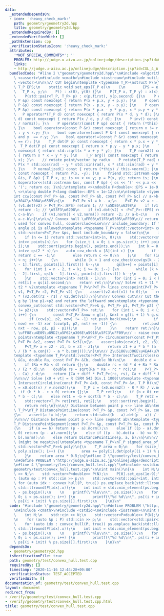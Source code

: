```yaml
---
data:
  _extendedDependsOn:
  - icon: ':heavy_check_mark:'
    path: geometry/geometry2d.hpp
    title: geometry/geometry2d.hpp
  _extendedRequiredBy: []
  _extendedVerifiedWith: []
  _pathExtension: cpp
  _verificationStatusIcon: ':heavy_check_mark:'
  attributes:
    '*NOT_SPECIAL_COMMENTS*': ''
    PROBLEM: http://judge.u-aizu.ac.jp/onlinejudge/description.jsp?id=CGL_4_A
    links:
    - http://judge.u-aizu.ac.jp/onlinejudge/description.jsp?id=CGL_4_A
  bundledCode: "#line 2 \"geometry/geometry2d.hpp\"\n#include <algorithm>\n#include\
    \ <cassert>\n#include <cmath>\n#include <iostream>\n#include <utility>\n#include\
    \ <vector>\n\n\n// CUT begin\ntemplate <typename T_P>\nstruct P\n{\n    static\
    \ T_P EPS;\n    static void set_eps(T_P e)\n    {\n        EPS = e;\n    }\n \
    \   T_P x, y;\n    P() : x(0), y(0) {}\n    P(T_P x, T_P y) : x(x), y(y) {}\n\
    \    P(std::pair<T_P, T_P> p) : x(p.first), y(p.second) {}\n    P operator+(const\
    \ P &p) const noexcept { return P(x + p.x, y + p.y); }\n    P operator-(const\
    \ P &p) const noexcept { return P(x - p.x, y - p.y); }\n    P operator*(const\
    \ P &p) const noexcept { return P(x * p.x - y * p.y, x * p.y + y * p.x); }\n \
    \   P operator*(T_P d) const noexcept { return P(x * d, y * d); }\n    P operator/(T_P\
    \ d) const noexcept { return P(x / d, y / d); }\n    P inv() const { return conj()\
    \ / norm2(); }\n    P operator/(const P &p) const { return (*this) * p.inv();\
    \ }\n    bool operator<(const P &r) const noexcept { return x != r.x ? x < r.x\
    \ : y < r.y; }\n    bool operator==(const P &r) const noexcept { return x == r.x\
    \ and y  == r.y; }\n    bool operator!=(const P &r) const noexcept { return !((*this)\
    \ == r); }\n    T_P dot(P p) const noexcept { return x * p.x + y * p.y; }\n  \
    \  T_P det(P p) const noexcept { return x * p.y - y * p.x; }\n    T_P norm() const\
    \ noexcept { return std::sqrt(x * x + y * y); }\n    T_P norm2() const noexcept\
    \ { return x * x + y * y; }\n    T_P arg() const noexcept { return std::atan2(y,\
    \ x); }\n    // rotate point/vector by rad\n    P rotate(T_P rad) noexcept { return\
    \ P(x * std::cos(rad) - y * std::sin(rad), x * std::sin(rad) + y * std::cos(rad));\
    \ }\n    P normalized() const { return (*this) / this->norm(); }\n    P conj()\
    \ const noexcept { return P(x, -y); }\n    friend std::istream &operator>>(std::istream\
    \ &is, P &p) { T_P x, y; is >> x >> y; p = P(x, y); return is; }\n    friend std::ostream\
    \ &operator<<(std::ostream &os, const P &p) { os << '(' << p.x << ',' << p.y <<\
    \ ')'; return os; }\n};\ntemplate <>\ndouble P<double>::EPS = 1e-9;\ntemplate\
    \ <>\nlong double P<long double>::EPS = 1e-12;\n\n\ntemplate <typename T_P>\n\
    int ccw(const P<T_P> &a, const P<T_P> &b, const P<T_P> &c) // a->b->c\u306E\u66F2\
    \u304C\u308A\u65B9\n{\n    P<T_P> v1 = b - a;\n    P<T_P> v2 = c - a;\n    if\
    \ (v1.det(v2) > P<T_P>::EPS) return 1; // \u5DE6\u6298\n    if (v1.det(v2) < -P<T_P>::EPS)\
    \ return -1; // \u53F3\u6298\n    if (v1.dot(v2) < -P<T_P>::EPS) return 2; //\
    \ c-a-b\n    if (v1.norm() < v2.norm()) return -2; // a-b-c\n    return 0; //\
    \ a-c-b\n}\n\n\n// Convex hull \uFF08\u51F8\u5305\uFF09\n// return: IDs of vertices\
    \ used for convex hull, counterclockwise\n// include_boundary: If true, interior\
    \ angle pi is allowed\ntemplate <typename T_P>\nstd::vector<int> convex_hull(const\
    \ std::vector<P<T_P>> &ps, bool include_boundary = false)\n{\n    int n = ps.size();\n\
    \    if (n <= 1) return std::vector<int>(n, 0);\n    std::vector<std::pair<P<T_P>,\
    \ int>> points(n);\n    for (size_t i = 0; i < ps.size(); i++) points[i] = std::make_pair(ps[i],\
    \ i);\n    std::sort(points.begin(), points.end());\n    int k = 0;\n    std::vector<std::pair<P<T_P>,\
    \ int>> qs(2 * n);\n    auto ccw_check = [&](int c) {\n        if (include_boundary)\
    \ return c == -1;\n        else return c <= 0;\n    };\n    for (int i = 0; i\
    \ < n; i++)\n    {\n        while (k > 1 and ccw_check(ccw(qs[k - 2].first, qs[k\
    \ - 1].first, points[i].first))) k--;\n        qs[k++] = points[i]; \n    }\n\
    \    for (int i = n - 2, t = k; i >= 0; i--) {\n        while (k > t and ccw_check(ccw(qs[k\
    \ - 2].first, qs[k - 1].first, points[i].first))) k--;\n        qs[k++] = points[i];\n\
    \    }\n    std::vector<int> ret(k - 1);\n    for (int i = 0; i < k - 1; i++)\
    \ ret[i] = qs[i].second;\n    return ret;\n}\n\n// Solve r1 + t1 * v1 == r2 +\
    \ t2 * v2\ntemplate <typename T_P>\nP<T_P> lines_crosspoint(P<T_P> r1, P<T_P>\
    \ v1, P<T_P> r2, P<T_P> v2) {\n    assert(v2.det(v1) != 0);\n    return r1 + v1\
    \ * (v2.det(r2 - r1) / v2.det(v1));\n}\n\n// Convex cut\n// Cut the convex polygon\
    \ g by line p1->p2 and return the leftward one\ntemplate <typename T_P>\nstd::vector<P<T_P>>\
    \ convex_cut(const std::vector<P<T_P>>& g, P<T_P> p1, P<T_P> p2) {\n    assert(p1\
    \ != p2);\n    std::vector<P<T_P>> ret;\n    for (int i = 0; i < (int)g.size();\
    \ i++) {\n        const P<T_P> &now = g[i], &nxt = g[(i + 1) % g.size()];\n  \
    \      if (ccw(p1, p2, now) != -1) ret.push_back(now);\n        if ((ccw(p1, p2,\
    \ now) == -1) xor (ccw(p1, p2, nxt) == -1)) {\n            ret.push_back(lines_crosspoint(now,\
    \ nxt - now, p1, p2 - p1));\n        }\n    }\n    return ret;\n}\n\n// Circumcenter\
    \ \uFF08\u4E09\u89D2\u5F62\u306E\u5916\u5FC3\uFF09\n// - raise exception for collinear\
    \ points\ntemplate <typename T_P>\nP<T_P> circumcenter(const P<T_P> &z1, const\
    \ P<T_P> &z2, const P<T_P> &z3)\n{\n    assert(abs(ccw(z1, z2, z3)) % 2 == 1);\n\
    \    P<T_P> a = z2 - z1, b = z3 - z1;\n    return z1 + a * b * (a - b).conj()\
    \ / (b * a.conj() - a * b.conj());\n}\n\n// 2\u5186\u306E\u4EA4\u70B9 (ABC157F)\n\
    template <typename T_P>\nstd::vector<P<T_P>> IntersectTwoCircles(const P<T_P>\
    \ &Ca, double Ra, const P<T_P> &Cb, double Rb)\n{\n    double d = (Ca - Cb).norm();\n\
    \    if (Ra + Rb < d) return {};\n    double rc = (d * d + Ra * Ra - Rb * Rb)\
    \ / (2 * d);\n    double rs = sqrt(Ra * Ra - rc * rc);\n    P<T_P> diff = (Cb\
    \ - Ca) / d;\n    return {Ca + diff * P<T_P>(rc, rs), Ca + diff * P<T_P>(rc, -rs)};\n\
    }\n\n// Solve |x0 + vt| = R (SRM 543 Div.1 1000)\ntemplate <typename T_P>\nstd::vector<T_P>\
    \ IntersectCircleLine(const P<T_P> &x0, const P<T_P> &v, T_P R)\n{\n    T_P b\
    \ = x0.dot(v) / v.norm2();\n    T_P c = (x0.norm2() - R * R) / v.norm2();\n  \
    \  if (b * b - c < 0) return {};\n    T_P ret1;\n    if (b > 0) ret1 = -b - sqrt(b\
    \ * b - c);\n    else ret1 = -b + sqrt(b * b - c);\n    T_P ret2 = c / ret1;\n\
    \    std::vector<T_P> ret{ret1, ret2};\n    std::sort(ret.begin(), ret.end());\n\
    \    return ret;\n}\n\n// Distance between point p <-> line ab\ntemplate <typename\
    \ T_P>\nT_P DistancePointLine(const P<T_P> &p, const P<T_P> &a, const P<T_P> &b)\n\
    {\n    assert(a != b);\n    return std::abs((b - a).det(p - a)) / (b - a).norm();\n\
    }\n\n// Distance between point p <-> line segment ab\ntemplate <typename T_P>\n\
    T_P DistancePointSegment(const P<T_P> &p, const P<T_P> &a, const P<T_P> &b)\n\
    {\n    if (a == b) return (p - a).norm();\n    else if ((p - a).dot(b - a) <=\
    \ 0) return (p - a).norm();\n    else if ((p - b).dot(a - b) <= 0) return (p -\
    \ b).norm();\n    else return DistancePointLine(p, a, b);\n}\n\n// Area of polygon\
    \ (might be negative)\ntemplate <typename T_P>\nT_P signed_area_of_polygon(const\
    \ std::vector<P<T_P>>& poly)\n{\n    T_P area = 0;\n    for (size_t i = 0; i <\
    \ poly.size(); i++) {\n        area += poly[i].det(poly[(i + 1) % poly.size()]);\n\
    \    }\n    return area * 0.5;\n}\n#line 2 \"geometry/test/convex_hull.test.cpp\"\
    \n#define PROBLEM \"http://judge.u-aizu.ac.jp/onlinejudge/description.jsp?id=CGL_4_A\"\
    \n#line 4 \"geometry/test/convex_hull.test.cpp\"\n#include <cstdio>\n#line 6 \"\
    geometry/test/convex_hull.test.cpp\"\n\nint main()\n{\n    int N;\n    std::cin\
    \ >> N;\n    std::vector<P<double>> P(N);\n    P[0].set_eps(1e-9);\n\n    for\
    \ (auto &p : P) std::cin >> p;\n    std::vector<std::pair<int, int>> ps;\n   \
    \ for (auto idx : convex_hull(P, true)) ps.emplace_back(std::llround(P[idx].y),\
    \ std::llround(P[idx].x));\n    int init = std::min_element(ps.begin(), ps.end())\
    \ - ps.begin();\n    \n    printf(\"%lu\\n\", ps.size());\n    for (size_t i =\
    \ 0; i < ps.size(); i++) {\n        printf(\"%d %d\\n\", ps[(i + init) % ps.size()].second,\
    \ ps[(i + init) % ps.size()].first);\n    }\n}\n"
  code: "#include \"geometry/geometry2d.hpp\"\n#define PROBLEM \"http://judge.u-aizu.ac.jp/onlinejudge/description.jsp?id=CGL_4_A\"\
    \n#include <cmath>\n#include <cstdio>\n#include <iostream>\n\nint main()\n{\n\
    \    int N;\n    std::cin >> N;\n    std::vector<P<double>> P(N);\n    P[0].set_eps(1e-9);\n\
    \n    for (auto &p : P) std::cin >> p;\n    std::vector<std::pair<int, int>> ps;\n\
    \    for (auto idx : convex_hull(P, true)) ps.emplace_back(std::llround(P[idx].y),\
    \ std::llround(P[idx].x));\n    int init = std::min_element(ps.begin(), ps.end())\
    \ - ps.begin();\n    \n    printf(\"%lu\\n\", ps.size());\n    for (size_t i =\
    \ 0; i < ps.size(); i++) {\n        printf(\"%d %d\\n\", ps[(i + init) % ps.size()].second,\
    \ ps[(i + init) % ps.size()].first);\n    }\n}\n"
  dependsOn:
  - geometry/geometry2d.hpp
  isVerificationFile: true
  path: geometry/test/convex_hull.test.cpp
  requiredBy: []
  timestamp: '2020-11-16 12:44:28+09:00'
  verificationStatus: TEST_ACCEPTED
  verifiedWith: []
documentation_of: geometry/test/convex_hull.test.cpp
layout: document
redirect_from:
- /verify/geometry/test/convex_hull.test.cpp
- /verify/geometry/test/convex_hull.test.cpp.html
title: geometry/test/convex_hull.test.cpp
---
```

